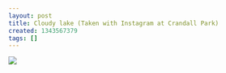 ```yaml
---
layout: post
title: Cloudy lake (Taken with Instagram at Crandall Park)
created: 1343567379
tags: []
---
```

![](http://25.media.tumblr.com/tumblr_m7xb84ymRY1rsr8w3o1_500.jpg)


